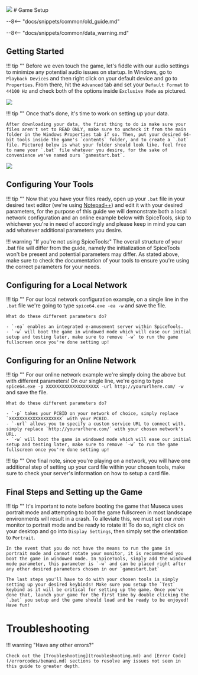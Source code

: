 <img class="header-logo" src="/img/bemani/museca/1plushalf/logo.webp">
# Game Setup

--8<-- "docs/snippets/common/old_guide.md"

--8<-- "docs/snippets/common/data_warning.md"

## Getting Started

!!! tip ""
	Before we even touch the game, let's fiddle with our audio settings to minimize any potential audio issues on startup. In Windows, go to `Playback Devices` and then right click on your default device and go to `Properties`. From there, hit the `Advanced` tab and set your `Default Format` to `44100 Hz` and check both of the options inside `Exclusive Mode` as pictured.

<img src="/img/common/audio_24_441.webp">

!!! tip ""
	Once that's done, it's time to work on setting up your data.
	
	After downloading your data, the first thing to do is make sure your files aren't set to READ ONLY, make sure to uncheck it from the main folder in the Windows Properties tab if so. Then, put your desired 64-bit tools inside the game's `contents` folder, and to create a `.bat` file. Pictured below is what your folder should look like, feel free to name your `.bat` file whatever you desire, for the sake of convenience we've named ours `gamestart.bat`.

<img src="/img/bemani/museca/1plushalf/1.webp">

## Configuring Your Tools

!!! tip ""
	Now that you have your files ready, open up your `.bat` file in your desired text editor (we're using [Notepad++](https://notepad-plus-plus.org/)) and edit it with your desired parameters, for the purpose of this guide we will demonstrate both a local network configuration and an online example below with SpiceTools, skip to whichever you're in need of accordingly and please keep in mind you can add whatever additional parameters you desire.

!!! warning "If you're not using SpiceTools:"
	The overall structure of your .bat file will differ from the guide, namely the initialization of SpiceTools won't be present and potential parameters may differ. As stated above, make sure to check the documentation of your tools to ensure you're using the correct parameters for your needs.

## Configuring for a Local Network

!!! tip ""
	For our local network configuration example, on a single line in the `.bat` file we're going to type `spice64.exe -ea -w` and save the file. 

	What do these different parameters do?

	- `-ea` enables an integrated e-amusement server within SpiceTools.
	- `-w` will boot the game in windowed mode which will ease our initial setup and testing later, make sure to remove `-w` to run the game fullscreen once you're done setting up!

## Configuring for an Online Network

!!! tip ""
	For our online network example we're simply doing the above but with different parameters! On our single line, we're going to type `spice64.exe -p XXXXXXXXXXXXXXXXXXXX -url http://yoururlhere.com/ -w` and save the file. 

	What do these different parameters do? 

	- `-p` takes your PCBID on your network of choice, simply replace `XXXXXXXXXXXXXXXXXXXX` with your PCBID.
	- `-url` allows you to specify a custom service URL to connect with, simply replace `http://yoururlhere.com/` with your chosen network's URL.
	- `-w` will boot the game in windowed mode which will ease our initial setup and testing later, make sure to remove `-w` to run the game fullscreen once you're done setting up!

!!! tip ""
	One final note, since you're playing on a network, you will have one additional step of setting up your card file within your chosen tools, make sure to check your server's information on how to setup a card file.

## Final Steps and Setting up the Game

!!! tip ""
	It's important to note before booting the game that Museca uses portrait mode and attempting to boot the game fullscreen in most landscape environments will result in a crash. To alleviate this, we must set our *main* monitor to portrait mode and be ready to rotate it! To do so, right click on your desktop and go into `Display Settings`, then simply set the orientation to `Portrait`.

	In the event that you do not have the means to run the game in portrait mode and cannot rotate your monitor, it is recommended you boot the game in windowed mode. In SpiceTools, simply add the windowed mode parameter, this parameter is `-w` and can be placed right after any other desired parameters chosen in our `gamestart.bat`

	The last steps you'll have to do with your chosen tools is simply setting up your desired keybinds! Make sure you setup the `Test` keybind as it will be critical for setting up the game. Once you've done that, launch your game for the first time by double clicking the `.bat` you setup and the game should load and be ready to be enjoyed! Have fun!

# Troubleshooting

!!! warning "Have any other errors?"

	Check out the [Troubleshooting](troubleshooting.md) and [Error Code](/errorcodes/bemani.md) sections to resolve any issues not seen in this guide to greater depth.
